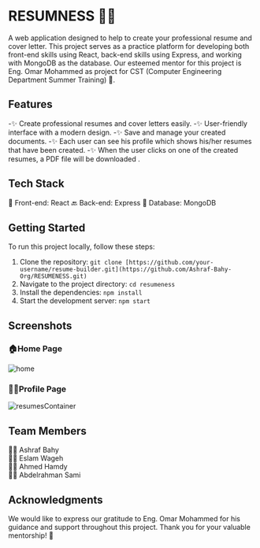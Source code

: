 
# RESUMNESS 📄📝
A web application designed to help to create your professional resume and cover letter. This project serves as a practice platform for developing both front-end skills using React, back-end skills using Express, and working with MongoDB as the database. Our esteemed mentor for this project is Eng. Omar Mohammed as project for CST (Computer Engineering Department Summer Training) 🌟.

## Features

-✨ Create professional resumes and cover letters easily.
-✨ User-friendly interface with a modern design.
-✨ Save and manage your created documents.
-✨ Each user can see his profile which shows his/her resumes that have been created.
-✨ When the user clicks on one of the created resumes, a PDF file will be downloaded .

## Tech Stack

🚀 Front-end: React
🔙 Back-end: Express
💾 Database: MongoDB

## Getting Started

To run this project locally, follow these steps:

1. Clone the repository: `git clone [https://github.com/your-username/resume-builder.git](https://github.com/Ashraf-Bahy-Org/RESUMENESS.git)`
2. Navigate to the project directory: `cd resumeness`
3. Install the dependencies: `npm install`
4. Start the development server: `npm start`

## Screenshots

### 🏠Home Page

![home](https://github.com/Ashraf-Bahy-Org/RESUMENESS/assets/111378492/d495362a-d74c-4ff0-bb7e-e100d3613170)


### 🙋‍♂️Profile Page

![resumesContainer](https://github.com/Ashraf-Bahy-Org/RESUMENESS/assets/111378492/2e739f7c-e4d3-4797-b713-051968772558)


## Team Members

👨‍💻 Ashraf Bahy\
👨‍💻 Eslam Wageh\
👨‍💻 Ahmed Hamdy\
👨‍💻 Abdelrahman Sami

## Acknowledgments

We would like to express our gratitude to Eng. Omar Mohammed for his guidance and support throughout this project. Thank you for your valuable mentorship! 🙏
